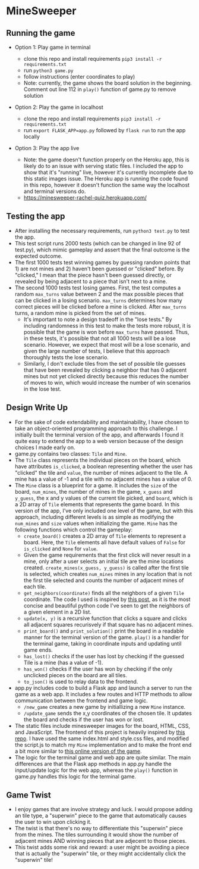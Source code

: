 # MineSweeper

## Running the game

* Option 1: Play game in terminal
    * clone this repo and install requirements ``pip3 install -r requirements.txt``
    * run ``python3 game.py``
    * follow instructions (enter coordinates to play)
    * Note: currently, the game shows the board solution in the beginning. Comment out line 112 in ``play()`` function of game.py to remove solution

* Option 2: Play the game in localhost
    * clone the repo and install requirements ``pip3 install -r requirements.txt``
    * run ``export FLASK_APP=app.py`` followed by ``flask run`` to run the app locally

* Option 3: Play the app live
    * Note: the game doesn't function properly on the Heroku app, this is likely do to an issue with serving static files. I included the app to show that it's "running" live, however it's currently incomplete due to this static images issue. The Heroku app is running the code found in this repo, however it doesn't function the same way the localhost and terminal versions do.
    * https://minesweeper-rachel-quiz.herokuapp.com/

## Testing the app
* After installing the necessary requirements, run ``python3 test.py`` to test the app.
* This test script runs 2000 tests (which can be changed in line 92 of test.py), which mimic gameplay and assert that the final outcome is the expected outcome.
* The first 1000 tests test winning games by guessing random points that 1) are not mines and 2) haven't been guessed or "clicked" before. By "clicked," I mean that the piece hasn't been guessed directly, or revealed by being adjacent to a piece that isn't next to a mine.
* The second 1000 tests test losing games. First, the test computes a random ``max_turns`` value between 2 and the max possible pieces that can be clicked in a losing scenario. ``max_turns`` determines how many correct pieces will be clicked before a mine is clicked. After ``max_turns`` turns, a random mine is picked from the set of mines.
    * It's important to note a design tradeoff in the "lose tests." By including randomness in this test to make the tests more robust, it is possible that the game is won before ``max_turns`` have passed. Thus, in these tests, it's possible that not all 1000 tests will be a lose scenario. However, we expect that most will be a lose scenario, and given the large number of tests, I believe that this approach thoroughly tests the lose scenario.
    * Similarly, I don't exclude tiles from the set of possible tile guesses that have been revealed by clicking a neighbor that has 0 adjacent mines but not yet clicked directly because this reduces the number of moves to win, which would increase the number of win scenarios in the lose test.

## Design Write Up
* For the sake of code extendability and maintainability, I have chosen to take an object-oriented programming approach to this challenge. I initially built the terminal version of the app, and afterwards I found it quite easy to extend the app to a web version because of the design choices I made early on.
* game.py contains two classes: ``Tile`` and ``Mine``.
* The ``Tile`` class represents the individual pieces on the board, which have attributes ``is_clicked``,  a boolean representing whether the user has "clicked" the tile and ``value``, the number of mines adjacent to the tile. A mine has a value of -1 and a tile with no adjacent mines has a value of 0.
* The ``Mine`` class is a blueprint for a game. It includes the ``size`` of the board, ``num_mines``, the number of mines in the game, ``x_guess`` and ``y_guess``, the x and y values of the current tile picked, and ``board``, which is a 2D array of ``Tile`` elements that represents the game board. In this version of the app, I've only included one level of the game, but with this approach, including different levels is as simple as modifying the ``num_mines`` and ``size`` values when initializing the game. ``Mine`` has the following functions which control the gameplay:
    * ``create_board()`` creates a 2D array of ``Tile`` elements to represent a board. Here, the ``Tile`` elements all have default values of ``False`` for ``is_clicked`` and ``None`` for ``value``. 
    * Given the game requirements that the first click will never result in a mine, only after a user selects an initial tile are the mine locations created. ``create_mines(x_guess, y_guess)`` is called after the first tile is selected, which creates ``num_mines`` mines in any location that is not the first tile selected and counts the number of adjacent mines of each tile. 
    * ``get_neighbors(coordinate)`` finds all the neighbors of a given ``Tile`` coordinate. The code I used is inspired by [this post](https://stackoverflow.com/questions/1620940/determining-neighbours-of-cell-two-dimensional-list), as it is the most concise and beautiful python code I've seen to get the neighbors of a given element in a 2D list.
    * ``update(x, y)`` is a recursive function that clicks a square and  clicks all adjacent squares recurisvely if that square has no adjacent mines.
    * ``print_board()`` and ``print_solution()`` print the board in a readable manner for the terminal version of the game. ``play()`` is a handler for the terminal game, taking in coordinate inputs and updating until game ends.
    * ``has_lost()`` checks if the user has lost by checking if the guessed Tile is a mine (has a value of -1).
    * ``has_won()`` checks if the user has won by checking if the only unclicked pieces on the board are all tiles.
    * ``to_json()`` is used to relay data to the frontend.
* app.py includes code to build a Flask app and launch a server to run the game as a web app. It includes a few routes and HTTP methods to allow communication between the frontend and game logic. 
    * ``/new_game`` creates a new game by initiallizing a new ``Mine`` instance.
    * ``/update_game`` sends the x,y coordinates of the chosen tile. It updates the board and checks if the user has won or lost. 
* The static files include minesweeper images for the board, HTML, CSS, and JavaScript. The frontend of this project is heavily inspired by [this repo](https://github.com/emanuelzaymus/MineSweeper/). I have used the same index.html and style.css files, and modified the script.js to match my ``Mine`` implementation and to make the front end a bit more similar to [this online version of the game](https://minesweeper.online/).
* The logic for the terminal game and web app are quite similar. The main differences are that the Flask app methods in app.py handle the input/update logic for the web app, whereas the ``play()`` function in game.py handles this logic for the terminal game.

## Game Twist
* I enjoy games that are involve strategy and luck. I would propose adding an tile type, a "superwin" piece to the game that automatically causes the user to win upon clicking it. 
* The twist is that there's no way to differentiate this "superwin" piece from the mines. The tiles surrounding it would show the number of adjacent mines AND winning pieces that are adjecent to those pieces. 
* This twist adds some risk and reward: a user might be avoiding a piece that is actually the "superwin" tile, or they might accidentally click the "superwin" tile! 


